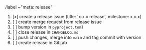 /label ~"meta: release"

1. [x] create a release issue (title: 'x.x.x release', milestone: x.x.x)
1. [ ] create merge request from release issue
1. [ ] bump version in `pyproject.toml`
1. [ ] close release in `CHANGELOG.md`
1. [ ] push changes, merge into `main` and tag commit with version
1. [ ] create release in GitLab
